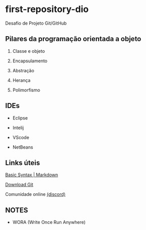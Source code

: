 # first-repository-dio
Desafio de Projeto Git/GitHub

## Pilares da programação orientada a objeto
1. Classe e objeto

2. Encapsulamento

3. Abstração

4. Herança

5. Polimorfismo

## IDEs

- Eclipse

- Intelij

- VScode

- NetBeans


## Links úteis
[Basic Syntax | Markdown](https://www.markdownguide.org/basic-syntax/)

[Download Git](https://git-scm.com/downloads)

Comunidade online [(discord)](https://discord.com/invite/eUrT2UFeS6)


## NOTES
- WORA (Write Once Run Anywhere)

